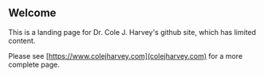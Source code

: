 ## Welcome 

This is a landing page for Dr. Cole J. Harvey's github site, which has limited content. 

Please see [https://www.colejharvey.com](colejharvey.com) for a more complete page.
